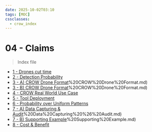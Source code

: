 ```yaml
---
date: 2025-10-02T03:10
tags: [MOC]
cssclasses:
  - crow_index
---
```


# 04 - Claims #

> Index file

- [1 - Drones cut time](04%20-%20Claims/1%20-%20Drones%20cut%20time.md)
- [2 - Detection Probability](04%20-%20Claims/2%20-%20Detection%20Probability.md)
- [3 - A) CROW Drone Format](04%20-%20Claims/3%20-%20A)%20CROW%20Drone%20Format.md)
- [3 - B) CROW Drone Format](04%20-%20Claims/3%20-%20B)%20CROW%20Drone%20Format.md)
- [4 - CROW Real World Use Case](04%20-%20Claims/4%20-%20CROW%20Real%20World%20Use%20Case.md)
- [5 - Tool Deployment](04%20-%20Claims/5%20-%20Tool%20Deployment.md)
- [6 - Probability over Uniform Patterns](04%20-%20Claims/6%20-%20Probability%20over%20Uniform%20Patterns.md)
- [7 - A) Data Capturing & Audit](04%20-%20Claims/7%20-%20A)%20Data%20Capturing%20%26%20Audit.md)
- [7 - B) Supporting Example](04%20-%20Claims/7%20-%20B)%20Supporting%20Example.md)
- [8 - Cost & Benefit](04%20-%20Claims/8%20-%20Cost%20%26%20Benefit.md)
